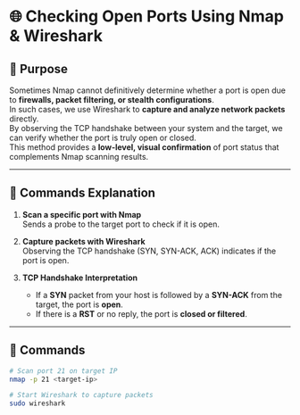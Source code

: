 # 🌐 Checking Open Ports Using Nmap & Wireshark

## 🔹 Purpose
Sometimes Nmap cannot definitively determine whether a port is open due to **firewalls, packet filtering, or stealth configurations**.  
In such cases, we use Wireshark to **capture and analyze network packets** directly.  
By observing the TCP handshake between your system and the target, we can verify whether the port is truly open or closed.  
This method provides a **low-level, visual confirmation** of port status that complements Nmap scanning results.

---

## 🔹 Commands Explanation

1. **Scan a specific port with Nmap**  
   Sends a probe to the target port to check if it is open.

2. **Capture packets with Wireshark**  
   Observing the TCP handshake (SYN, SYN-ACK, ACK) indicates if the port is open.

3. **TCP Handshake Interpretation**  
   - If a **SYN** packet from your host is followed by a **SYN-ACK** from the target, the port is **open**.  
   - If there is a **RST** or no reply, the port is **closed or filtered**.

---

## 🔹 Commands

```bash
# Scan port 21 on target IP
nmap -p 21 <target-ip>

# Start Wireshark to capture packets
sudo wireshark

